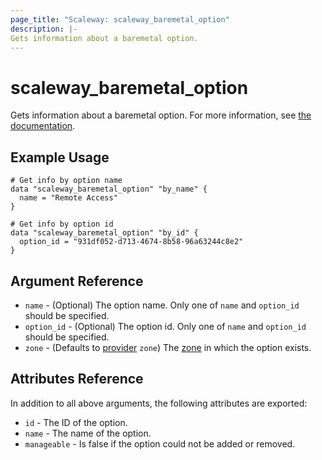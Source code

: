 ```yaml
---
page_title: "Scaleway: scaleway_baremetal_option"
description: |-
Gets information about a baremetal option.
---
```


# scaleway_baremetal_option

Gets information about a baremetal option.
For more information, see [the documentation](https://developers.scaleway.com/en/products/baremetal/api).

## Example Usage

```hcl
# Get info by option name 
data "scaleway_baremetal_option" "by_name" {
  name = "Remote Access"
}

# Get info by option id
data "scaleway_baremetal_option" "by_id" {
  option_id = "931df052-d713-4674-8b58-96a63244c8e2"
}
```

## Argument Reference

- `name` - (Optional) The option name. Only one of `name` and `option_id` should be specified.
- `option_id` - (Optional) The option id. Only one of `name` and `option_id` should be specified.
- `zone` - (Defaults to [provider](../index.md#zone) `zone`) The [zone](../guides/regions_and_zones.md#zones) in which the option exists.

## Attributes Reference

In addition to all above arguments, the following attributes are exported:

- `id` - The ID of the option.
- `name` - The name of the option.
- `manageable` - Is false if the option could not be added or removed.
